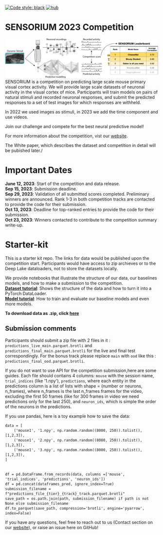 <a href="https://github.com/psf/black"><img alt="Code style: black" src="https://img.shields.io/badge/code%20style-black-000000.svg"></a>
[![hub](https://img.shields.io/badge/powered%20by-hub%20-ff5a1f.svg)](https://github.com/activeloopai/Hub)

# SENSORIUM 2023 Competition

![plot](figures/competition.png)
SENSORIUM is a competition on predicting large scale mouse primary visual cortex activity. We will provide large scale datasets of neuronal activity in the visual cortex of mice. Participants will train models on pairs of natural stimuli and recorded neuronal responses, and submit the predicted responses to a set of test images for which responses are withheld. 

In 2022 we used images as stimuli, in 2023 we add the time component and use videos.

Join our challenge and compete for the best neural predictive model!

For more information about the competition, vist our [website](http://sensorium-competition.net/).

<!-- Have a look at our [White paper on arXiv](https://arxiv.org/abs/2206.08666), which describes the dataset and competition in detail. -->

The White paper, which describes the dataset and competition in detail will be pubished later./

# Important Dates
**June 12, 2023**: Start of the competition and data release.
<br>**Sep 15, 2023**: Submission deadline.
<br>**Sep 29, 2023**: Validation of all submitted scores completed. Preliminary winners are announced. Rank 1-3 in both competition tracks are contacted to provide the code for their submission.
<br>**Oct 13, 2023**: Deadline for top-ranked entries to provide the code for their submission.
<br>**Oct 23, 2023**: Winners contacted to contribute to the competition summary write-up.

# Starter-kit

This is a starter kit repo. The links for data would be published upon the competition start. Participants would have access to zip archieves or to the Deep Lake dataloaders, not to store the datasets locally.

<!-- Below we provide a step-by-step guide for getting started with the competition. -->
<!-- 
## 1. Pre-requisites
- install [**docker**](https://docs.docker.com/get-docker/) and [**docker-compose**](https://docs.docker.com/compose/install/)
- install git
- clone the repo via `git clone https://github.com/sinzlab/sensorium.git`

## 2. Download neural data

You can download the data from [https://gin.g-node.org/cajal/Sensorium2022](https://gin.g-node.org/cajal/Sensorium2022) and place it in `sensorium/notebooks/data`.
**Note:** Downloading the files all at once as a directory does lead to unfortunate errors. Thus, all datastes have to be downloaded individually.

## 3. Run the example notebooks

### **Start Jupyterlab environment**
```
cd sensorium/
docker-compose run -d -p 10101:8888 jupyterlab
```
now, type in `localhost:10101` in your favorite browser, and you are ready to go!
 -->

<!-- ## **Competition example notebooks** -->
We provide notebooks that illustrate the structure of our data, our baselines models, and how to make a submission to the competition.
<br>[**Dataset tutorial**](notebooks/load_data_demo.ipynb): Shows the structure of the data and how to turn it into a PyTorch DataLoader.
<br>[**Model tutorial**](notebooks/models_demo.ipynb): How to train and evaluate our baseline models and even more models.
<!-- <br>[**Submission tutorial**](notebooks/submission_tutorial/): Use our API to make a submission to our competition. -->
**To download data as .zip, click [here](https://gin.g-node.org/pollytur/sensorium_2023_data)**

## Submission comments

Participants should submit a zip file with 2 files in it : `predictions_live_main.parquet.brotli` and `predictions_final_main.parquet.brotli` for the live and final test correspondingly. For the bonus track please replace `main` with `ood` like this : `predictions_final_ood.parquet.brotli`. 

If you do not want to use API for the competition submission,here are some guides. Each file should contains 4 columns: `mouse` with the session name, `trial_indices` (like '1.npy'), `predictions`, where each entity in the predictions column is a list of lists with shape = (number or neurons, n_frames), where n_frames is the last n_frames frames for the video, excluding the first 50 frames (like for 300 frames in video we need predictions only for the last 250), and  `neuron_ids`, which is simple the order of the neurons in the predictions.

If you use pandas, here is a toy example how to save the data:

```
data = [
    ('mouse1', '1.npy', np.random.random((8000, 250)).tolist(), [1,2,3]),
    ('mouse1', '2.npy', np.random.random((8000, 250)).tolist(), [1,2,3]),
    ('mouse1', '3.npy', np.random.random((8000, 250)).tolist(), [1,2,3]),
]


df = pd.DataFrame.from_records(data, columns =['mouse', 'trial_indices', 'predictions', 'neuron_ids'])
df = pd.concat(dataframes_pred, ignore_index=True)
submission_filename = f"predictions_file_{tier}_{track}_track.parquet.brotli"
save_path = os.path.join(path, submission_filename) if path is not None else submission_filename
df.to_parquet(save_path, compression='brotli', engine='pyarrow', index=False)
```

If you have any questions, feel free to reach out to us (Contact section on our [website](http://sensorium-competition.net/)), or raise an issue here on GitHub!
